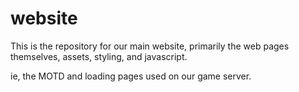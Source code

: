 # website

This is the repository for our main website, primarily the web pages themselves, assets, styling, and javascript.

ie, the MOTD and loading pages used on our game server.

